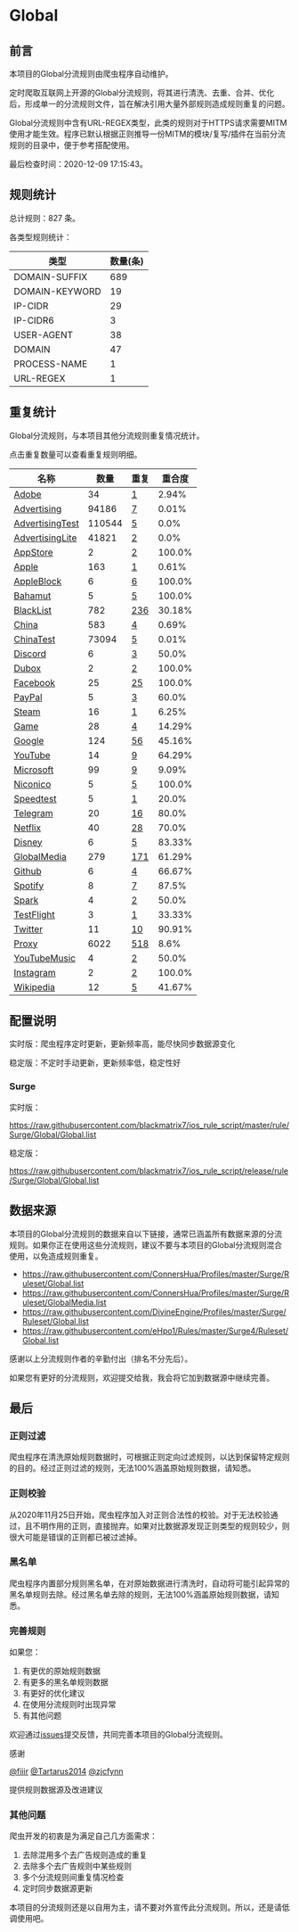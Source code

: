 # Global

## 前言

本项目的Global分流规则由爬虫程序自动维护。

定时爬取互联网上开源的Global分流规则，将其进行清洗、去重、合并、优化后，形成单一的分流规则文件，旨在解决引用大量外部规则造成规则重复的问题。


Global分流规则中含有URL-REGEX类型，此类的规则对于HTTPS请求需要MITM使用才能生效。程序已默认根据正则推导一份MITM的模块/复写/插件在当前分流规则的目录中，便于参考搭配使用。

最后检查时间：2020-12-09 17:15:43。

## 规则统计

总计规则：827 条。

各类型规则统计：

| 类型 | 数量(条) |
| ---- | ---- |
| DOMAIN-SUFFIX | 689 |
| DOMAIN-KEYWORD | 19 |
| IP-CIDR | 29 |
| IP-CIDR6 | 3 |
| USER-AGENT | 38 |
| DOMAIN | 47 |
| PROCESS-NAME | 1 |
| URL-REGEX | 1 |
## 重复统计

Global分流规则，与本项目其他分流规则重复情况统计。

点击重复数量可以查看重复规则明细。

| 名称 | 数量 | 重复 | 重合度 |
| ---- | ---- | ---- | ------ |
|  [Adobe](https://github.com/blackmatrix7/ios_rule_script/tree/master/rule/Surge/Adobe)    | 34   | [1](https://github.com/blackmatrix7/ios_rule_script/tree/master/rule/Surge/Global/Repeat.list)   |   2.94% |
|  [Advertising](https://github.com/blackmatrix7/ios_rule_script/tree/master/rule/Surge/Advertising)    | 94186   | [7](https://github.com/blackmatrix7/ios_rule_script/tree/master/rule/Surge/Global/Repeat.list)   |   0.01% |
|  [AdvertisingTest](https://github.com/blackmatrix7/ios_rule_script/tree/master/rule/Surge/AdvertisingTest)    | 110544   | [5](https://github.com/blackmatrix7/ios_rule_script/tree/master/rule/Surge/Global/Repeat.list)   |   0.0% |
|  [AdvertisingLite](https://github.com/blackmatrix7/ios_rule_script/tree/master/rule/Surge/AdvertisingLite)    | 41821   | [2](https://github.com/blackmatrix7/ios_rule_script/tree/master/rule/Surge/Global/Repeat.list)   |   0.0% |
|  [AppStore](https://github.com/blackmatrix7/ios_rule_script/tree/master/rule/Surge/AppStore)    | 2   | [2](https://github.com/blackmatrix7/ios_rule_script/tree/master/rule/Surge/Global/Repeat.list)   |   100.0% |
|  [Apple](https://github.com/blackmatrix7/ios_rule_script/tree/master/rule/Surge/Apple)    | 163   | [1](https://github.com/blackmatrix7/ios_rule_script/tree/master/rule/Surge/Global/Repeat.list)   |   0.61% |
|  [AppleBlock](https://github.com/blackmatrix7/ios_rule_script/tree/master/rule/Surge/AppleBlock)    | 6   | [6](https://github.com/blackmatrix7/ios_rule_script/tree/master/rule/Surge/Global/Repeat.list)   |   100.0% |
|  [Bahamut](https://github.com/blackmatrix7/ios_rule_script/tree/master/rule/Surge/Bahamut)    | 5   | [5](https://github.com/blackmatrix7/ios_rule_script/tree/master/rule/Surge/Global/Repeat.list)   |   100.0% |
|  [BlackList](https://github.com/blackmatrix7/ios_rule_script/tree/master/rule/Surge/BlackList)    | 782   | [236](https://github.com/blackmatrix7/ios_rule_script/tree/master/rule/Surge/Global/Repeat.list)   |   30.18% |
|  [China](https://github.com/blackmatrix7/ios_rule_script/tree/master/rule/Surge/China)    | 583   | [4](https://github.com/blackmatrix7/ios_rule_script/tree/master/rule/Surge/Global/Repeat.list)   |   0.69% |
|  [ChinaTest](https://github.com/blackmatrix7/ios_rule_script/tree/master/rule/Surge/ChinaTest)    | 73094   | [5](https://github.com/blackmatrix7/ios_rule_script/tree/master/rule/Surge/Global/Repeat.list)   |   0.01% |
|  [Discord](https://github.com/blackmatrix7/ios_rule_script/tree/master/rule/Surge/Discord)    | 6   | [3](https://github.com/blackmatrix7/ios_rule_script/tree/master/rule/Surge/Global/Repeat.list)   |   50.0% |
|  [Dubox](https://github.com/blackmatrix7/ios_rule_script/tree/master/rule/Surge/Dubox)    | 2   | [2](https://github.com/blackmatrix7/ios_rule_script/tree/master/rule/Surge/Global/Repeat.list)   |   100.0% |
|  [Facebook](https://github.com/blackmatrix7/ios_rule_script/tree/master/rule/Surge/Facebook)    | 25   | [25](https://github.com/blackmatrix7/ios_rule_script/tree/master/rule/Surge/Global/Repeat.list)   |   100.0% |
|  [PayPal](https://github.com/blackmatrix7/ios_rule_script/tree/master/rule/Surge/PayPal)    | 5   | [3](https://github.com/blackmatrix7/ios_rule_script/tree/master/rule/Surge/Global/Repeat.list)   |   60.0% |
|  [Steam](https://github.com/blackmatrix7/ios_rule_script/tree/master/rule/Surge/Steam)    | 16   | [1](https://github.com/blackmatrix7/ios_rule_script/tree/master/rule/Surge/Global/Repeat.list)   |   6.25% |
|  [Game](https://github.com/blackmatrix7/ios_rule_script/tree/master/rule/Surge/Game)    | 28   | [4](https://github.com/blackmatrix7/ios_rule_script/tree/master/rule/Surge/Global/Repeat.list)   |   14.29% |
|  [Google](https://github.com/blackmatrix7/ios_rule_script/tree/master/rule/Surge/Google)    | 124   | [56](https://github.com/blackmatrix7/ios_rule_script/tree/master/rule/Surge/Global/Repeat.list)   |   45.16% |
|  [YouTube](https://github.com/blackmatrix7/ios_rule_script/tree/master/rule/Surge/YouTube)    | 14   | [9](https://github.com/blackmatrix7/ios_rule_script/tree/master/rule/Surge/Global/Repeat.list)   |   64.29% |
|  [Microsoft](https://github.com/blackmatrix7/ios_rule_script/tree/master/rule/Surge/Microsoft)    | 99   | [9](https://github.com/blackmatrix7/ios_rule_script/tree/master/rule/Surge/Global/Repeat.list)   |   9.09% |
|  [Niconico](https://github.com/blackmatrix7/ios_rule_script/tree/master/rule/Surge/Niconico)    | 5   | [5](https://github.com/blackmatrix7/ios_rule_script/tree/master/rule/Surge/Global/Repeat.list)   |   100.0% |
|  [Speedtest](https://github.com/blackmatrix7/ios_rule_script/tree/master/rule/Surge/Speedtest)    | 5   | [1](https://github.com/blackmatrix7/ios_rule_script/tree/master/rule/Surge/Global/Repeat.list)   |   20.0% |
|  [Telegram](https://github.com/blackmatrix7/ios_rule_script/tree/master/rule/Surge/Telegram)    | 20   | [16](https://github.com/blackmatrix7/ios_rule_script/tree/master/rule/Surge/Global/Repeat.list)   |   80.0% |
|  [Netflix](https://github.com/blackmatrix7/ios_rule_script/tree/master/rule/Surge/Netflix)    | 40   | [28](https://github.com/blackmatrix7/ios_rule_script/tree/master/rule/Surge/Global/Repeat.list)   |   70.0% |
|  [Disney](https://github.com/blackmatrix7/ios_rule_script/tree/master/rule/Surge/Disney)    | 6   | [5](https://github.com/blackmatrix7/ios_rule_script/tree/master/rule/Surge/Global/Repeat.list)   |   83.33% |
|  [GlobalMedia](https://github.com/blackmatrix7/ios_rule_script/tree/master/rule/Surge/GlobalMedia)    | 279   | [171](https://github.com/blackmatrix7/ios_rule_script/tree/master/rule/Surge/Global/Repeat.list)   |   61.29% |
|  [Github](https://github.com/blackmatrix7/ios_rule_script/tree/master/rule/Surge/Github)    | 6   | [4](https://github.com/blackmatrix7/ios_rule_script/tree/master/rule/Surge/Global/Repeat.list)   |   66.67% |
|  [Spotify](https://github.com/blackmatrix7/ios_rule_script/tree/master/rule/Surge/Spotify)    | 8   | [7](https://github.com/blackmatrix7/ios_rule_script/tree/master/rule/Surge/Global/Repeat.list)   |   87.5% |
|  [Spark](https://github.com/blackmatrix7/ios_rule_script/tree/master/rule/Surge/Spark)    | 4   | [2](https://github.com/blackmatrix7/ios_rule_script/tree/master/rule/Surge/Global/Repeat.list)   |   50.0% |
|  [TestFlight](https://github.com/blackmatrix7/ios_rule_script/tree/master/rule/Surge/TestFlight)    | 3   | [1](https://github.com/blackmatrix7/ios_rule_script/tree/master/rule/Surge/Global/Repeat.list)   |   33.33% |
|  [Twitter](https://github.com/blackmatrix7/ios_rule_script/tree/master/rule/Surge/Twitter)    | 11   | [10](https://github.com/blackmatrix7/ios_rule_script/tree/master/rule/Surge/Global/Repeat.list)   |   90.91% |
|  [Proxy](https://github.com/blackmatrix7/ios_rule_script/tree/master/rule/Surge/Proxy)    | 6022   | [518](https://github.com/blackmatrix7/ios_rule_script/tree/master/rule/Surge/Global/Repeat.list)   |   8.6% |
|  [YouTubeMusic](https://github.com/blackmatrix7/ios_rule_script/tree/master/rule/Surge/YouTubeMusic)    | 4   | [2](https://github.com/blackmatrix7/ios_rule_script/tree/master/rule/Surge/Global/Repeat.list)   |   50.0% |
|  [Instagram](https://github.com/blackmatrix7/ios_rule_script/tree/master/rule/Surge/Instagram)    | 2   | [2](https://github.com/blackmatrix7/ios_rule_script/tree/master/rule/Surge/Global/Repeat.list)   |   100.0% |
|  [Wikipedia](https://github.com/blackmatrix7/ios_rule_script/tree/master/rule/Surge/Wikipedia)    | 12   | [5](https://github.com/blackmatrix7/ios_rule_script/tree/master/rule/Surge/Global/Repeat.list)   |   41.67% |
## 配置说明

实时版：爬虫程序定时更新，更新频率高，能尽快同步数据源变化

稳定版：不定时手动更新，更新频率低，稳定性好

### Surge 
实时版：

https://raw.githubusercontent.com/blackmatrix7/ios_rule_script/master/rule/Surge/Global/Global.list

稳定版：

https://raw.githubusercontent.com/blackmatrix7/ios_rule_script/release/rule/Surge/Global/Global.list

## 数据来源

本项目的Global分流规则的数据来自以下链接，通常已涵盖所有数据来源的分流规则。如果你正在使用这些分流规则，建议不要与本项目的Global分流规则混合使用，以免造成规则重复。

- https://raw.githubusercontent.com/ConnersHua/Profiles/master/Surge/Ruleset/Global.list
- https://raw.githubusercontent.com/ConnersHua/Profiles/master/Surge/Ruleset/GlobalMedia.list
- https://raw.githubusercontent.com/DivineEngine/Profiles/master/Surge/Ruleset/Global.list
- https://raw.githubusercontent.com/eHpo1/Rules/master/Surge4/Ruleset/Global.list


感谢以上分流规则作者的辛勤付出（排名不分先后）。

如果您有更好的分流规则，欢迎提交给我，我会将它加到数据源中继续完善。

## 最后

### 正则过滤

爬虫程序在清洗原始规则数据时，可根据正则定向过滤规则，以达到保留特定规则的目的。经过正则过滤的规则，无法100%涵盖原始规则数据，请知悉。

### 正则校验

从2020年11月25日开始，爬虫程序加入对正则合法性的校验。对于无法校验通过，且不明作用的正则，直接抛弃。如果对比数据源发现正则类型的规则较少，则很大可能是错误的正则都已被过滤掉。

### 黑名单

爬虫程序内置部分规则黑名单，在对原始数据进行清洗时，自动将可能引起异常的黑名单规则去除。经过黑名单去除的规则，无法100%涵盖原始规则数据，请知悉。

### 完善规则

如果您：

1. 有更优的原始规则数据
2. 有更多的黑名单规则数据
3. 有更好的优化建议
4. 在使用分流规则时出现异常
5. 有其他问题

欢迎通过[issues](https://github.com/blackmatrix7/ios_rule_script/issues/new)提交反馈，共同完善本项目的Global分流规则。

感谢

[@fiiir](https://github.com/fiiir) [@Tartarus2014](https://github.com/Tartarus2014) [@zjcfynn](https://github.com/zjcfynn) 

提供规则数据源及改进建议

### 其他问题

爬虫开发的初衷是为满足自己几方面需求：

1. 去除混用多个去广告规则造成的重复
2. 去除多个去广告规则中某些规则
3. 多个分流规则间重复情况检查
4. 定时同步数据源更新

本项目的分流规则还是以自用为主，请不要对外宣传此分流规则。所以，还是请低调使用吧。